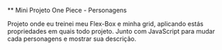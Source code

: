 ** Mini Projeto One Piece - Personagens

Projeto onde eu treinei meu Flex-Box e minha grid, aplicando estás propriedades em quais todo projeto. Junto com JavaScript para mudar cada personagens e mostrar sua descrição.